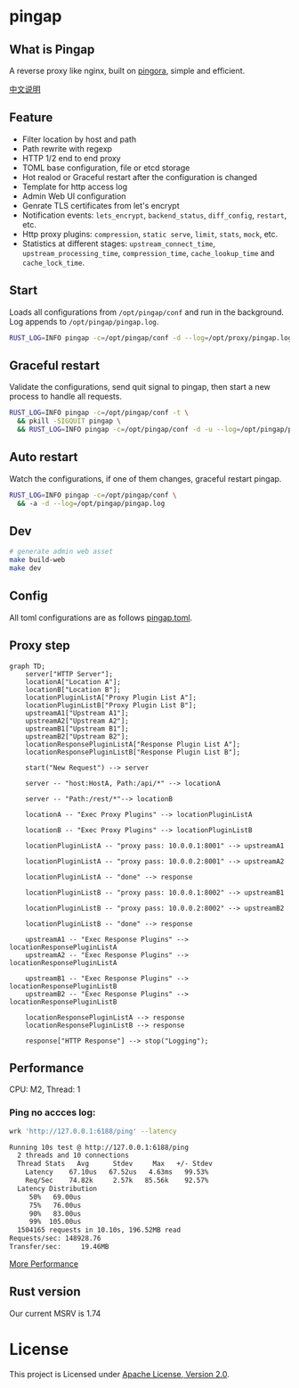# pingap

## What is Pingap

A reverse proxy like nginx, built on [pingora](https://github.com/cloudflare/pingora), simple and efficient.

[中文说明](./README_zh.md)

## Feature

- Filter location by host and path
- Path rewrite with regexp
- HTTP 1/2 end to end proxy
- TOML base configuration, file or etcd storage
- Hot realod or Graceful restart after the configuration is changed
- Template for http access log
- Admin Web UI configuration
- Genrate TLS certificates from let's encrypt
- Notification events: `lets_encrypt`, `backend_status`, `diff_config`, `restart`, etc.
- Http proxy plugins: `compression`, `static serve`, `limit`, `stats`, `mock`, etc.
- Statistics at different stages: `upstream_connect_time`, `upstream_processing_time`, `compression_time`, `cache_lookup_time` and `cache_lock_time`.

## Start

Loads all configurations from `/opt/pingap/conf` and run in the background. Log appends to `/opt/pingap/pingap.log`.

```bash
RUST_LOG=INFO pingap -c=/opt/pingap/conf -d --log=/opt/proxy/pingap.log
```

## Graceful restart

Validate the configurations, send quit signal to pingap, then start a new process to handle all requests.

```bash
RUST_LOG=INFO pingap -c=/opt/pingap/conf -t \
  && pkill -SIGQUIT pingap \
  && RUST_LOG=INFO pingap -c=/opt/pingap/conf -d -u --log=/opt/pingap/pingap.log
```

## Auto restart

Watch the configurations, if one of them changes, graceful restart pingap.

```bash
RUST_LOG=INFO pingap -c=/opt/pingap/conf \
  && -a -d --log=/opt/pingap/pingap.log
```

## Dev

```bash
# generate admin web asset
make build-web
make dev
```


## Config

All toml configurations are as follows [pingap.toml](./conf/pingap.toml).

## Proxy step

```mermaid
graph TD;
    server["HTTP Server"];
    locationA["Location A"];
    locationB["Location B"];
    locationPluginListA["Proxy Plugin List A"];
    locationPluginListB["Proxy Plugin List B"];
    upstreamA1["Upstream A1"];
    upstreamA2["Upstream A2"];
    upstreamB1["Upstream B1"];
    upstreamB2["Upstream B2"];
    locationResponsePluginListA["Response Plugin List A"];
    locationResponsePluginListB["Response Plugin List B"];

    start("New Request") --> server

    server -- "host:HostA, Path:/api/*" --> locationA

    server -- "Path:/rest/*"--> locationB

    locationA -- "Exec Proxy Plugins" --> locationPluginListA

    locationB -- "Exec Proxy Plugins" --> locationPluginListB

    locationPluginListA -- "proxy pass: 10.0.0.1:8001" --> upstreamA1

    locationPluginListA -- "proxy pass: 10.0.0.2:8001" --> upstreamA2

    locationPluginListA -- "done" --> response

    locationPluginListB -- "proxy pass: 10.0.0.1:8002" --> upstreamB1

    locationPluginListB -- "proxy pass: 10.0.0.2:8002" --> upstreamB2

    locationPluginListB -- "done" --> response

    upstreamA1 -- "Exec Response Plugins" --> locationResponsePluginListA
    upstreamA2 -- "Exec Response Plugins" --> locationResponsePluginListA

    upstreamB1 -- "Exec Response Plugins" --> locationResponsePluginListB
    upstreamB2 -- "Exec Response Plugins" --> locationResponsePluginListB

    locationResponsePluginListA --> response
    locationResponsePluginListB --> response

    response["HTTP Response"] --> stop("Logging");
```

## Performance

CPU: M2, Thread: 1

### Ping no accces log:

```bash
wrk 'http://127.0.0.1:6188/ping' --latency

Running 10s test @ http://127.0.0.1:6188/ping
  2 threads and 10 connections
  Thread Stats   Avg      Stdev     Max   +/- Stdev
    Latency    67.10us   67.52us   4.63ms   99.53%
    Req/Sec    74.82k     2.57k   85.56k    92.57%
  Latency Distribution
     50%   69.00us
     75%   76.00us
     90%   83.00us
     99%  105.00us
  1504165 requests in 10.10s, 196.52MB read
Requests/sec: 148928.76
Transfer/sec:     19.46MB
```

[More Performance](./docs/performance.md)

## Rust version

Our current MSRV is 1.74

# License

This project is Licensed under [Apache License, Version 2.0](./LICENSE).
